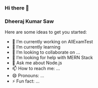 ### Hi there 👋 
### Dheeraj Kumar Saw
  

<!--
**Dheerajkumarsaw/Dheerajkumarsaw** is a ✨ _special_ ✨ repository because its `README.md` (this file) appears on your GitHub profile.
-->
Here are some ideas to get you started:

- 🔭 I’m currently working on AllExamTest
- 🌱 I’m currently learning 
- 👯 I’m looking to collaborate on ...
- 🤔 I’m looking for help with MERN Stack
- 💬 Ask me about Node.js
- 📫 How to reach me: ...
- 😄 Pronouns: ...
- ⚡ Fun fact: ...

